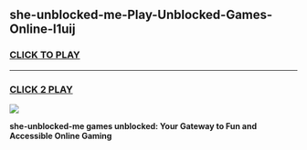 
## she-unblocked-me-Play-Unblocked-Games-Online-l1uij
<h3>
<a href="https://premium76.site?title=she-unblocked-me&ref=25A">CLICK TO PLAY</a></h3>
<hr>

<h3>
<a href="https://premium76.site?title=she-unblocked-me&ref=25A">CLICK 2 PLAY</a>
  
</h3>

<a href="https://premium76.site?title=she-unblocked-me&ref=25A"><img src="https://clearcache.store/games.png"></a>


**she-unblocked-me games unblocked: Your Gateway to Fun and Accessible Online Gaming**
